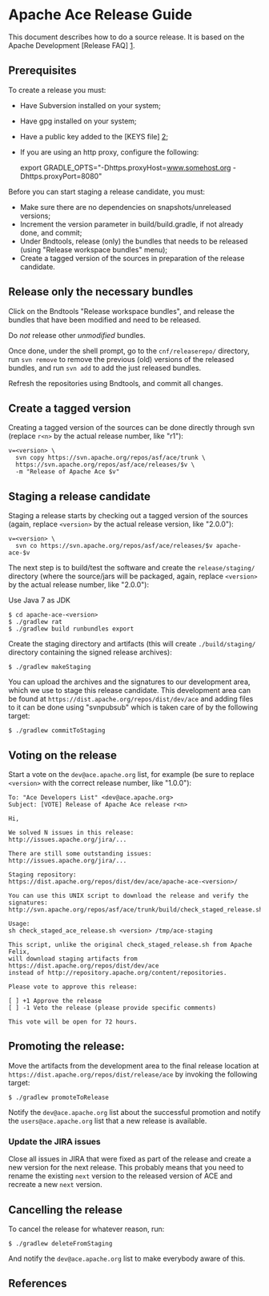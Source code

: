 # Apache Ace Release Guide
 
This document describes how to do a source release. It is based on the Apache
Development [Release FAQ] [1].

## Prerequisites

To create a release you must:

  * Have Subversion installed on your system;
  * Have gpg installed on your system;
  * Have a public key added to the [KEYS file] [2]; 
  * If you are using an http proxy, configure the following:

    export GRADLE_OPTS="-Dhttps.proxyHost=www.somehost.org -Dhttps.proxyPort=8080"

Before you can start staging a release candidate, you must:

  * Make sure there are no dependencies on snapshots/unreleased versions;
  * Increment the version parameter in build/build.gradle, if not already 
    done, and commit;
  * Under Bndtools, release (only) the bundles that needs to be released
    (using "Release workspace bundles" menu);
  * Create a tagged version of the sources in preparation of the release
    candidate.


## Release only the necessary bundles

Click on the Bndtools "Release workspace bundles", and release the bundles that
have been modified and need to be released.

Do *not* release other *unmodified* bundles.

Once done, under the shell prompt, go to the `cnf/releaserepo/` directory, run
`svn remove` to remove the previous (old) versions of the released bundles, and
run `svn add` to add the just released bundles.

Refresh the repositories using Bndtools, and commit all changes.  


## Create a tagged version

Creating a tagged version of the sources can be done directly through svn
(replace `r<n>` by the actual release number, like "r1"):

    v=<version> \
      svn copy https://svn.apache.org/repos/asf/ace/trunk \
      https://svn.apache.org/repos/asf/ace/releases/$v \
      -m "Release of Apache Ace $v"


## Staging a release candidate

Staging a release starts by checking out a tagged version of the sources 
(again, replace `<version>` by the actual release version, like "2.0.0"):

    v=<version> \
      svn co https://svn.apache.org/repos/asf/ace/releases/$v apache-ace-$v

The next step is to build/test the software and create the `release/staging/`
directory (where the source/jars will be packaged, again, replace `<version>`
by the actual release number, like "2.0.0"):

Use Java 7 as JDK

    $ cd apache-ace-<version>
    $ ./gradlew rat
    $ ./gradlew build runbundles export

Create the staging directory and artifacts (this will create `./build/staging/`
directory containing the signed release archives):

    $ ./gradlew makeStaging

You can upload the archives and the signatures to our development area, which 
we use to stage this release candidate. This development area can be found at 
`https://dist.apache.org/repos/dist/dev/ace` and adding files to it can be done
using "svnpubsub" which is taken care of by the following target:

    $ ./gradlew commitToStaging


## Voting on the release

Start a vote on the `dev@ace.apache.org` list, for example (be sure to replace 
`<version>` with the correct release number, like "1.0.0"):

    To: "Ace Developers List" <dev@ace.apache.org>
    Subject: [VOTE] Release of Apache Ace release r<n>
    
    Hi,
    
    We solved N issues in this release:
    http://issues.apache.org/jira/...
    
    There are still some outstanding issues:
    http://issues.apache.org/jira/...
    
    Staging repository:
    https://dist.apache.org/repos/dist/dev/ace/apache-ace-<version>/
    
    You can use this UNIX script to download the release and verify the signatures:
    http://svn.apache.org/repos/asf/ace/trunk/build/check_staged_release.sh
    
    Usage:
    sh check_staged_ace_release.sh <version> /tmp/ace-staging
    
    This script, unlike the original check_staged_release.sh from Apache Felix,
    will download staging artifacts from https://dist.apache.org/repos/dist/dev/ace
    instead of http://repository.apache.org/content/repositories.
    
    Please vote to approve this release:
    
    [ ] +1 Approve the release
    [ ] -1 Veto the release (please provide specific comments)
    
    This vote will be open for 72 hours.


## Promoting the release:

Move the artifacts from the development area to the final release location at 
`https://dist.apache.org/repos/dist/release/ace` by invoking the following
target:

    $ ./gradlew promoteToRelease

Notify the `dev@ace.apache.org` list about the successful promotion and notify
the `users@ace.apache.org` list that a new release is available.

### Update the JIRA issues

Close all issues in JIRA that were fixed as part of the release and create a 
new version for the next release. This probably means that you need to rename
the existing `next` version to the released version of ACE and recreate a new
`next` version.


## Cancelling the release

To cancel the release for whatever reason, run:

    $ ./gradlew deleteFromStaging

And notify the `dev@ace.apache.org` list to make everybody aware of this. 

## References

[1]: http://www.apache.org/dev/release.html
[2]: http://www.apache.org/dist/ace/KEYS

